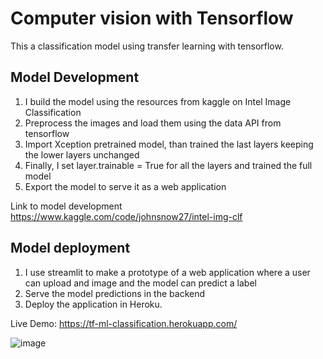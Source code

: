 # Computer vision with Tensorflow
This a classification model using transfer learning with tensorflow.

## Model Development
1. I build the model using the resources from kaggle on Intel Image Classification
2. Preprocess the images and load them using the data API from tensorflow
3. Import Xception pretrained model, than trained the last layers keeping the lower layers unchanged
4. Finally, I set layer.trainable = True for all the layers and trained the full model
5. Export the model to serve it as a web application

Link to model development https://www.kaggle.com/code/johnsnow27/intel-img-clf
## Model deployment
1. I use streamlit to make a prototype of a web application where a user can upload and image and the model can predict a label
2. Serve the model predictions in the backend
3. Deploy the application in Heroku.

Live Demo: https://tf-ml-classification.herokuapp.com/

![image](https://user-images.githubusercontent.com/81483067/173214322-ad9ff2dd-22a9-428b-84f3-d70485e35709.png)

